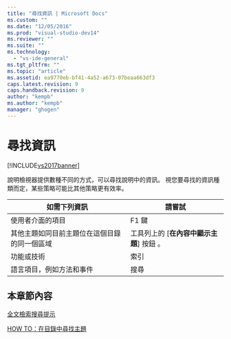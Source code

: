 ```yaml
---
title: "尋找資訊 | Microsoft Docs"
ms.custom: ""
ms.date: "12/05/2016"
ms.prod: "visual-studio-dev14"
ms.reviewer: ""
ms.suite: ""
ms.technology: 
  - "vs-ide-general"
ms.tgt_pltfrm: ""
ms.topic: "article"
ms.assetid: ea9770eb-bf41-4a52-a673-07beaa663df3
caps.latest.revision: 9
caps.handback.revision: 9
author: "kempb"
ms.author: "kempb"
manager: "ghogen"
---
```

# 尋找資訊
[!INCLUDE[vs2017banner](../code-quality/includes/vs2017banner.md)]

說明檢視器提供數種不同的方式，可以尋找說明中的資訊。  視您要尋找的資訊種類而定，某些策略可能比其他策略更有效率。  
  
|如需下列資訊|請嘗試|  
|------------|---------|  
|使用者介面的項目|F1 鍵|  
|其他主題如同目前主題位在這個目錄的同一個區域|工具列上的 \[**在內容中顯示主題**\] 按鈕 。|  
|功能或技術|索引|  
|語言項目，例如方法和事件|搜尋|  
  
## 本章節內容  
 [全文檢索搜尋提示](../ide/full-text-search-tips.md)  
  
 [HOW TO：在目錄中尋找主題](../ide/how-to-find-topics-in-the-table-of-contents.md)